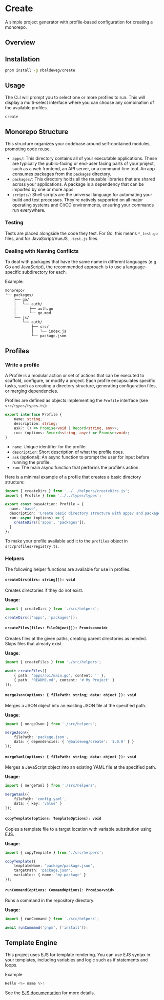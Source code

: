 # Create

A simple project generator with profile-based configuration for creating a monorepo.

## Overview

## Installation

```bash
pnpm install -g @baldeweg/create
```

## Usage

The CLI will prompt you to select one or more profiles to run. This will display a multi-select interface where you can choose any combination of the available profiles.

```bash
create
```

## Monorepo Structure

This structure organizes your codebase around self-contained modules, promoting code reuse.

- `apps/`: This directory contains all of your executable applications. These are typically the public-facing or end-user facing parts of your project, such as a web frontend, an API server, or a command-line tool. An app consumes packages from the `packages` directory.
- `packages/`: This directory holds all the reusable libraries that are shared across your applications. A package is a dependency that can be imported by one or more apps.
- `scripts/`: Shell scripts are the universal language for automating your build and test processes. They're natively supported on all major operating systems and CI/CD environments, ensuring your commands run everywhere.

### Testing

Tests are placed alongside the code they test. For Go, this means `*_test.go` files, and for JavaScript/VueJS, `.test.js` files.

### Dealing with Naming Conflicts

To deal with packages that have the same name in different languages (e.g. Go and JavaScript), the recommended approach is to use a language-specific subdirectory for each.

Example:

```bash
monorepo/
└── packages/
    ├── go/
    │   └── auth/
    │      ├── auth.go
    │      └── go.mod
    └── js/
        └── auth/
            ├── src/
            │   └── index.js
            └── package.json
```

## Profiles

### Write a profile

A Profile is a modular action or set of actions that can be executed to scaffold, configure, or modify a project. Each profile encapsulates specific tasks, such as creating a directory structure, generating configuration files, or merging dependencies.

Profiles are defined as objects implementing the `Profile` interface (see `src/types/types.ts`):

```typescript
export interface Profile {
    name: string;
    description: string;
    ask?: () => Promise<void | Record<string, any>>;
    run: (options: Record<string, any>) => Promise<void>;
}
```

- `name`: Unique identifier for the profile.
- `description`: Short description of what the profile does.
- `ask` (optional): An async function to prompt the user for input before running the profile.
- `run`: The main async function that performs the profile's action.

Here is a minimal example of a profile that creates a basic directory structure:

```typescript
import { createDirs } from '../../helpers/createDirs.js';
import { Profile } from '../../types/types';

export const baseAction: Profile = {
  name: 'base',
  description: 'Create basic directory structure with apps/ and packages/ directories',
  run: async (options) => {
    createDirs(['apps', 'packages']);
  }
};
```

To make your profile available add it to the `profiles` object in `src/profiles/registry.ts`.

### Helpers

The following helper functions are available for use in profiles.

#### `createDirs(dirs: string[]): void`

Creates directories if they do not exist.

**Usage:**

```typescript
import { createDirs } from './src/helpers';

createDirs(['apps', 'packages']);
```

#### `createFiles(files: FileObject[]): Promise<void>`

Creates files at the given paths, creating parent directories as needed. Skips files that already exist.

**Usage:**

```typescript
import { createFiles } from './src/helpers';

await createFiles([
    { path: 'apps/api/main.go', content: '' },
    { path: 'README.md', content: '# My Project' }
]);
```

#### `mergeJson(options: { filePath: string; data: object }): void`

Merges a JSON object into an existing JSON file at the specified path.

**Usage:**

```typescript
import { mergeJson } from './src/helpers';

mergeJson({
    filePath: 'package.json',
    data: { dependencies: { '@baldeweg/create': '1.0.0' } }
});
```

#### `mergeYaml(options: { filePath: string; data: object }): void`

Merges a JavaScript object into an existing YAML file at the specified path.

**Usage:**

```typescript
import { mergeYaml } from './src/helpers';

mergeYaml({
    filePath: 'config.yaml',
    data: { key: 'value' }
});
```

#### `copyTemplate(options: TemplateOptions): void`

Copies a template file to a target location with variable substitution using EJS.

**Usage:**

```typescript
import { copyTemplate } from './src/helpers';

copyTemplate({
    templateName: 'package/package.json',
    targetPath: 'package.json',
    variables: { name: 'my-package' }
});
```

#### `runCommand(options: CommandOptions): Promise<void>`

Runs a command in the repository directory.

**Usage:**

```typescript
import { runCommand } from './src/helpers';

await runCommand('pnpm', ['install']);
```

## Template Engine

This project uses EJS for template rendering. You can use EJS syntax in your templates, including variables and logic such as if statements and loops.

Example

```js
Hello <%= name %>!
```

See the [EJS documentation](https://ejs.co/#docs) for more details.
